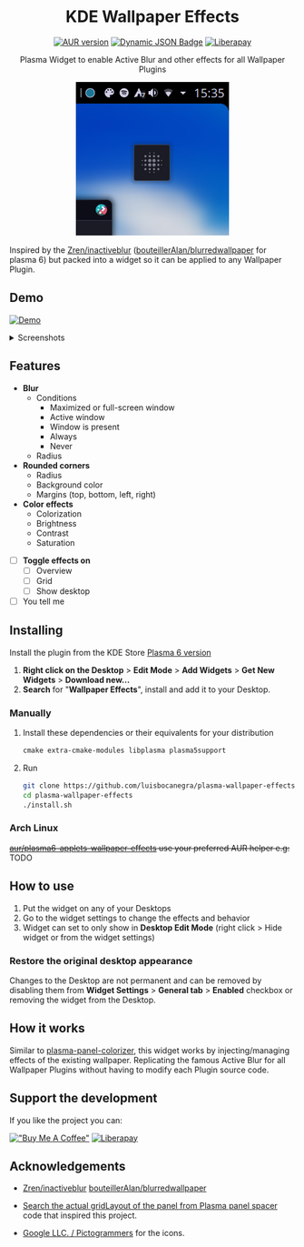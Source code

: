 <div align="center">

# KDE Wallpaper Effects

[![AUR version](https://img.shields.io/aur/version/plasma6-applets-wallpaper-effects?style=for-the-badge&logo=archlinux&labelColor=2d333b&color=1f425f)](https://aur.archlinux.org/packages/plasma6-applets-wallpaper-effects)
[![Dynamic JSON Badge](https://img.shields.io/badge/dynamic/json?url=https%3A%2F%2Fraw.githubusercontent.com%2Fluisbocanegra%2Fplasma-wallpaper-effects%2Fmain%2Fpackage%2Fmetadata.json&query=KPlugin.Version&style=for-the-badge&color=1f425f&labelColor=2d333b&logo=kde&label=KDE%20Store)](https://store.kde.org/p/2145723)
[![Liberapay](https://img.shields.io/liberapay/patrons/luisbocanegra?style=for-the-badge&logo=liberapay&logoColor=%23F6C814&labelColor=%232D333B&label=supporters)](https://liberapay.com/luisbocanegra/)

Plasma Widget to enable Active Blur and other effects for all Wallpaper Plugins

![icon](screenshots/icon.png)

</div>

Inspired by the [Zren/inactiveblur](https://github.com/Zren/plasma-wallpapers/tree/master/inactiveblur) ([bouteillerAlan/blurredwallpaper](https://github.com/bouteillerAlan/blurredwallpaper) for plasma 6) but packed into a widget so it can be applied to any Wallpaper Plugin.

## Demo

[![Demo](https://img.shields.io/badge/watch%20on%20youtube-demo?style=for-the-badge&logo=youtube&logoColor=white&labelColor=%23c30000&color=%23222222
)](https://youtu.be/fdTAewwZLVs)

<details>
    <summary>Screenshots</summary>

![tooltip](screenshots/settings.png)

</details>

## Features

- **Blur**
  - Conditions
    - Maximized or full-screen window
    - Active window
    - Window is present
    - Always
    - Never
  - Radius
- **Rounded corners**
  - Radius
  - Background color
  - Margins (top, bottom, left, right)
- **Color effects**
  - Colorization
  - Brightness
  - Contrast
  - Saturation
- [ ] **Toggle effects on**
  - [ ] Overview
  - [ ] Grid
  - [ ] Show desktop
- [ ] You tell me

## Installing

Install the plugin from the KDE Store [Plasma 6 version](https://store.kde.org/p/2145723)

1. **Right click on the Desktop** > **Edit Mode** > **Add Widgets** > **Get New Widgets** > **Download new...**
2. **Search** for "**Wallpaper Effects**", install and add it to your Desktop.

### Manually

  1. Install these dependencies or their equivalents for your distribution

      ```txt
      cmake extra-cmake-modules libplasma plasma5support
      ```

  2. Run

      ```sh
      git clone https://github.com/luisbocanegra/plasma-wallpaper-effects
      cd plasma-wallpaper-effects
      ./install.sh
      ```

### Arch Linux

~~[aur/plasma6-applets-wallpaper-effects](https://aur.archlinux.org/packages/plasma6-applets-wallpaper-effects) use your preferred AUR helper e.g:~~ TODO

## How to use

1. Put the widget on any of your Desktops
2. Go to the widget settings to change the effects and behavior
3. Widget can set to only show in **Desktop Edit Mode** (right click > Hide widget or from the widget settings)

### Restore the original desktop appearance

Changes to the Desktop are not permanent and can be removed by disabling them from **Widget Settings** > **General tab** > **Enabled** checkbox or removing the widget from the Desktop.

## How it works

Similar to [plasma-panel-colorizer](https://github.com/luisbocanegra/plasma-panel-colorizer), this widget works by injecting/managing effects of the existing wallpaper. Replicating the famous Active Blur for all Wallpaper Plugins without having to modify each Plugin source code.

## Support the development

If you like the project you can:

[!["Buy Me A Coffee"](https://img.shields.io/badge/Buy%20me%20a%20coffe-supporter?logo=buymeacoffee&logoColor=%23282828&labelColor=%23FF803F&color=%23FF803F)](https://www.buymeacoffee.com/luisbocanegra) [![Liberapay](https://img.shields.io/badge/Become%20a%20supporter-supporter?logo=liberapay&logoColor=%23282828&labelColor=%23F6C814&color=%23F6C814)](https://liberapay.com/luisbocanegra/)

## Acknowledgements

- [Zren/inactiveblur](https://github.com/Zren/plasma-wallpapers/tree/master/inactiveblur) [bouteillerAlan/blurredwallpaper](https://github.com/bouteillerAlan/blurredwallpaper)

- [Search the actual gridLayout of the panel from Plasma panel spacer](https://invent.kde.org/plasma/plasma-workspace/-/blob/Plasma/5.27/applets/panelspacer/package/contents/ui/main.qml?ref_type=heads#L37) code that inspired this project.

- [Google LLC. / Pictogrammers](https://pictogrammers.com/library/mdi/) for the icons.
